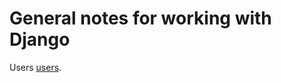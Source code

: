 # General notes for working with Django

Users [users][ref1].

[ref1]: https://docs.djangoproject.com/en/dev/topics/auth/default/#topics-auth-creating-users